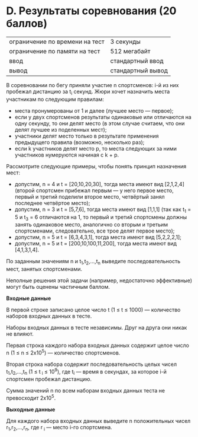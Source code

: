 # D. Результаты соревнования (20 баллов)

|                                |                   |
|--------------------------------|-------------------|
| ограничение по времени на тест | 3 секунды         |
| ограничение по памяти на тест  | 512 мегабайт      |
| ввод                           | стандартный ввод  |
| вывод                          | стандартный вывод |

В соревновании по бегу приняли участие n спортсменов: i-й из них пробежал дистанцию за t<sub>i</sub> секунд. Жюри хочет
назначить места участникам по следующим правилам:

* места пронумерованы от 1 и далее (лучшее место — первое);
* если у двух спортсменов результаты одинаковые или отличаются на одну секунду, то они делят место (в этом случае
  считаем, что они делят лучшее из поделенных мест);
* участники делят место только в результате применения предыдущего правила (возможно, несколько раз);
* если k участников делят место p, то места следующих за ними участников нумеруются начиная с k + p.

Рассмотрите следующие примеры, чтобы понять принцип назначения мест:

* допустим, n = 4 и t = [20,10,20,30], тогда места имеют вид [2,1,2,4] (второй спортсмен прибежал первым — у него первое
  место, первый и третий поделили второе место, четвёртый занял последнее четвёртое место);
* допустим, n = 3 и t = [5,7,6], тогда места имеют вид [1,1,1] (так как t<sub>1</sub> = 5 и t<sub>3</sub> = 6 отличаются
  на 1, то первый и третий спортсмены должны занять одинаковое место, аналогично со вторым и третьим спортсменами,
  следовательно, все трое делят первое место);
* допустим, n = 5 и t = [6,3,4,3,1], тогда места имеют вид [5,2,2,2,1];
* допустим, n = 5 и t = [200,10,100,11,200], тогда места имеют вид [4,1,3,1,4].

По заданным значениям n и t<sub>1</sub>,t<sub>2</sub>,…,t<sub>n</sub> выведите последовательность мест, занятых
спортсменами.

Неполные решения этой задачи (например, недостаточно эффективные) могут быть оценены частичным баллом.

**Входные данные**

В первой строке записано целое число t (1 ≤ t ≤ 1000) — количество наборов входных данных в тесте.

Наборы входных данных в тесте независимы. Друг на друга они никак не влияют.

Первая строка каждого набора входных данных содержит целое число n (1 ≤ n ≤ 2x10<sup>5</sup>) — количество спортсменов.

Вторая строка набора содержит последовательность целых чисел t<sub>1</sub>,t<sub>2</sub>,…,t<sub>n</sub> (1 ≤ t<sub>
i</sub> ≤ 10<sup>9</sup>), где t<sub>i</sub> — время в секундах, за которое i-й спортсмен пробежал дистанцию.

Сумма значений n по всем наборам входных данных теста не превосходит 2x10<sup>5</sup>.

**Выходные данные**

Для каждого набора входных данных выведите n положительных чисел r<sub>1</sub>,r<sub>2</sub>,…,r<sub>n</sub>, где r<sub>
i</sub> — место i-го спортсмена.
